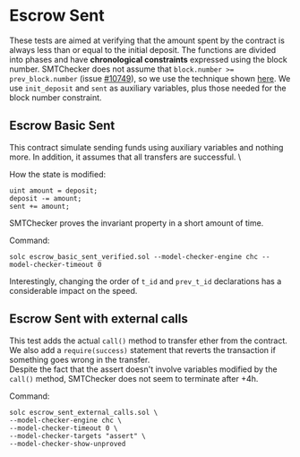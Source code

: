 # Escrow Sent
These tests are aimed at verifying that the amount spent by the contract is always
less than or equal to the initial deposit. The functions are divided into
phases and have **chronological constraints** expressed using the block number.
SMTChecker does not assume that `block.number >= prev_block.number` (issue
[#10749](https://github.com/ethereum/solidity/issues/10749)), so we use the
technique shown [here](../../../smtCheckerNotes/block_number/). We use
`init_deposit` and `sent` as auxiliary variables, plus those needed for the
block number constraint.

## Escrow Basic Sent
This contract simulate sending funds using auxiliary variables and nothing more.
In addition, it assumes that all transfers are successful. \

How the state is modified:
```solidity
uint amount = deposit;
deposit -= amount;
sent += amount;
```

SMTChecker proves the invariant property in a short amount of time.

Command:
```
solc escrow_basic_sent_verified.sol --model-checker-engine chc --model-checker-timeout 0
```

Interestingly, changing the order of `t_id` and `prev_t_id` declarations has
a considerable impact on the speed.

## Escrow Sent with external calls
This test adds the actual `call()` method to transfer ether from the contract.
We also add a `require(success)` statement that reverts the transaction if
something goes wrong in the transfer.\
Despite the fact that the assert doesn't involve variables modified by the
`call()` method, SMTChecker does not seem to terminate after +4h.

Command:
```
solc escrow_sent_external_calls.sol \
--model-checker-engine chc \
--model-checker-timeout 0 \
--model-checker-targets "assert" \
--model-checker-show-unproved
```
